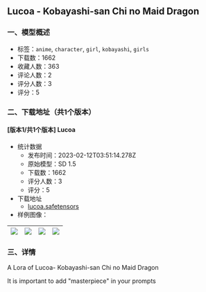 ## Lucoa - Kobayashi-san Chi no Maid Dragon
### 一、模型概述

- 标签：`anime`, `character`, `girl`, `kobayashi`, `girls`
- 下载数：1662
- 收藏人数：363
- 评论人数：2
- 评分人数：3
- 评分：5

### 二、下载地址（共1个版本）

#### [版本1/共1个版本] Lucoa

- 统计数据
  - 发布时间：2023-02-12T03:51:14.278Z
  - 原始模型：SD 1.5
  - 下载数：1662
  - 评分人数：3
  - 评分：5
- 下载地址
  - [lucoa.safetensors](https://civitai.com/api/download/models/9617)
- 样例图像：

| <img src="https://image.civitai.com/xG1nkqKTMzGDvpLrqFT7WA/e094950e-4c18-4f45-a39c-d78f920fca00/width=450/92919.jpeg" /> | <img src="https://image.civitai.com/xG1nkqKTMzGDvpLrqFT7WA/7de56599-5af2-4bf1-d50f-cf8fcfe9a300/width=450/92925.jpeg" /> | <img src="https://image.civitai.com/xG1nkqKTMzGDvpLrqFT7WA/828035d4-ec9f-41e4-b383-bc6530ae7600/width=450/92924.jpeg" /> | <img src="https://image.civitai.com/xG1nkqKTMzGDvpLrqFT7WA/fef6344b-0fe6-4d3d-81c2-7161cd4d3d00/width=450/92923.jpeg" /> |
| ---- | ---- | ---- | ---- |


### 三、详情
<p>A Lora of Lucoa- Kobayashi-san Chi no Maid Dragon</p><p>It is important to add "masterpiece" in your prompts</p><p></p>